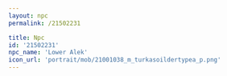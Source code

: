 ```yaml
---
layout: npc
permalink: /21502231

title: Npc
id: '21502231'
npc_name: 'Lower Alek'
icon_url: 'portrait/mob/21001038_m_turkasoildertypea_p.png'
---
```

